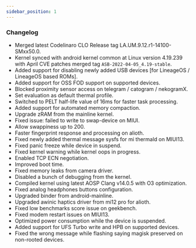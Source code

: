 ```yaml
---
sidebar_position: 1
---
```


### Changelog
- Merged latest Codelinaro CLO Release tag LA.UM.9.12.r1-14100-SMxx50.0.
- Kernel synced with android kernel common at Linux version 4.19.239 with April CVE patches merged tag `ASB-2022-04-05_4.19-stable`.
- Added support for disabling newly added USB devices [for LineageOS / LineageOS based ROMs].
- Added support for OSS FOD support on supported devices.
- Blocked proximity sensor access on telegram / catogram / nekogramX.
- Set evaluation as default thermal profile.
- Switched to PELT half-life value of 16ms for faster task processing.
- Added support for automated memory compaction.
- Upgrade zRAM from the mainline kernel.
- Fixed issue: failed to write to swap-device on MIUI.
- Allow swappiness up to 200.
- Faster fingerprint response and processing on alioth.
- Fixed newly added thermal message sysfs for mi thermald on MIUI13.
- Fixed panic freeze while device in suspend.
- Fixed kernel warning while kernel oops in progress.
- Enabled TCP ECN negotiation.
- Improved boot time.
- Fixed memory leaks from camera driver.
- Disabled a bunch of debugging from the kernel.
- Compiled kernel using latest AOSP Clang v14.0.5 with O3 optimization.
- Fixed analog headphones buttons configuration.
- Upgraded binder from android-mainline.
- Upgraded awinic haptics driver from mi12 pro for alioth.
- Fixed low benchmarks score issue on geekbench.
- Fixed modem restart issues on MIUI13.
- Optimized power consumption while the device is suspended.
- Added support for UFS Turbo write and HPB on supported devices.
- Fixed the wrong message while flashing saying magisk preserved on non-rooted devices.